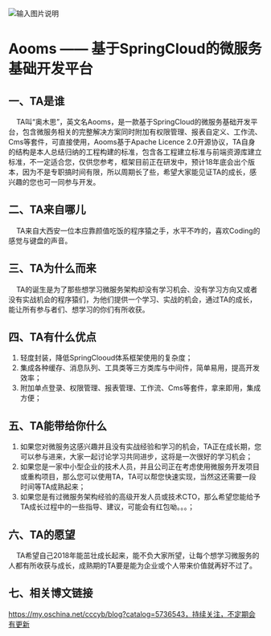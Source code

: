 ![输入图片说明](https://gitee.com/uploads/images/2018/0205/163124_fabb62a2_385692.png "屏幕截图.png")

# Aooms —— 基于SpringCloud的微服务基础开发平台

## 一、TA是谁
&nbsp;&nbsp;&nbsp;&nbsp;TA叫“奥木思”，英文名Aooms，是一款基于SpringCloud的微服务基础开发平台，包含微服务相关的完整解决方案同时附加有权限管理、报表自定义、工作流、Cms等套件，可直接使用，Aooms基于Apache Licence 2.0开源协议，TA自身的结构是本人总结归纳的工程构建的标准，包含各工程建立标准与前端资源库建立标准，不一定适合您，仅供您参考，框架目前正在研发中，预计18年底会出个版本，因为不是专职搞时间有限，所以周期长了些，希望大家能见证TA的成长，感兴趣的您也可一同参与开发。

## 二、TA来自哪儿
&nbsp;&nbsp;&nbsp;&nbsp;TA来自大西安一位本应靠颜值吃饭的程序猿之手，水平不咋的，喜欢Coding的感觉与键盘的声音。

## 三、TA为什么而来
&nbsp;&nbsp;&nbsp;&nbsp;TA的诞生是为了那些想学习微服务架构却没有学习机会、没有学习方向又或者没有实战机会的程序猿们，为他们提供一个学习、实战的机会，通过TA的成长，能让所有参与者们、想学习的你们有所收获。

## 四、TA有什么优点
1. 轻度封装，降低SpringClooud体系框架使用的复杂度；
2. 集成各种缓存、消息队列、工具类等三方类库与中间件，简单易用，提高开发效率；
3. 附加单点登录、权限管理、报表管理、工作流、Cms等套件，拿来即用，集成方便；

## 五、TA能带给你什么
1. 如果您对微服务这感兴趣并且没有实战经验和学习的机会，TA正在成长期，您可以参与进来，大家一起讨论学习共同进步，这将是一次很好的学习机会；
2. 如果您是一家中小型企业的技术人员，并且公司正在考虑使用微服务开发项目或重构项目，那么您可以使用TA，TA可以帮您快速实现，当然这还需要一段时间等TA成熟起来；
3. 如果您是有过微服务架构经验的高级开发人员或技术CTO，那么希望您能给予TA成长过程中的一些指导、建议，可能会有红包呦。。。；

## 六、TA的愿望
&nbsp;&nbsp;&nbsp;&nbsp;TA希望自己2018年能茁壮成长起来，能不负大家所望，让每个想学习微服务的人都有所收获与成长，成熟期的TA要是能为企业或个人带来价值就再好不过了。


## 七、相关博文链接
https://my.oschina.net/cccyb/blog?catalog=5736543，持续关注，不定期会有更新